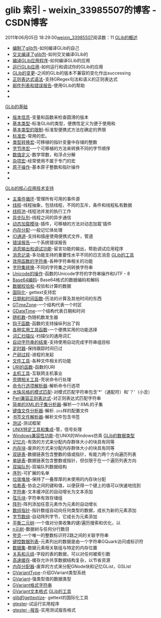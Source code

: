 # glib 索引 - weixin_33985507的博客 - CSDN博客
2011年06月05日 18:29:00[weixin_33985507](https://me.csdn.net/weixin_33985507)阅读数：11
[GLib的概述](http://translate.googleusercontent.com/translate_c?hl=zh-CN&langpair=en%7Czh-CN&rurl=translate.google.com.hk&u=http://developer.gnome.org/glib/2.29/glib.html&usg=ALkJrhixPkfTWfxREv8PGA5jRtPwnpeIjA)
- [编制了glib包](http://translate.googleusercontent.com/translate_c?hl=zh-CN&langpair=en%7Czh-CN&rurl=translate.google.com.hk&u=http://developer.gnome.org/glib/2.29/glib-building.html&usg=ALkJrhhOScD6bUOm1GXBIl4ckcdut_Mo-g)-如何编译GLib的自己
- [交叉编译了glib包](http://translate.googleusercontent.com/translate_c?hl=zh-CN&langpair=en%7Czh-CN&rurl=translate.google.com.hk&u=http://developer.gnome.org/glib/2.29/glib-cross-compiling.html&usg=ALkJrhiXFESThcz1DYV3VGRrpjLgHwd8ZA)-如何交叉编译GLib的
- [编译GLib应用程序](http://translate.googleusercontent.com/translate_c?hl=zh-CN&langpair=en%7Czh-CN&rurl=translate.google.com.hk&u=http://developer.gnome.org/glib/2.29/glib-compiling.html&usg=ALkJrhjUbThH8xnj3HwRTFYH7vrGe78A7g)-如何编译GLib的应用
- [运行GLib应用](http://translate.googleusercontent.com/translate_c?hl=zh-CN&langpair=en%7Czh-CN&rurl=translate.google.com.hk&u=http://developer.gnome.org/glib/2.29/glib-running.html&usg=ALkJrhiYf35w3ur75CnpgnCn9NlxW6ufRg)-如何运行和调试你的GLib的应用
- [GLib的变更](http://translate.googleusercontent.com/translate_c?hl=zh-CN&langpair=en%7Czh-CN&rurl=translate.google.com.hk&u=http://developer.gnome.org/glib/2.29/glib-changes.html&usg=ALkJrhg0WyBRVnEVlznxrKdNiePO_QRkYQ)-之间的GLib的版本不兼容的变化作出successing
- [正则表达式语法](http://translate.googleusercontent.com/translate_c?hl=zh-CN&langpair=en%7Czh-CN&rurl=translate.google.com.hk&u=http://developer.gnome.org/glib/2.29/glib-regex-syntax.html&usg=ALkJrhh2FRn33TapmfI9UNAMbf_gSieWGw)-支持GRegex句法和语义的正则表达式
- [邮件列表和错误报告](http://translate.googleusercontent.com/translate_c?hl=zh-CN&langpair=en%7Czh-CN&rurl=translate.google.com.hk&u=http://developer.gnome.org/glib/2.29/glib-resources.html&usg=ALkJrhj8QqQAiiYqjiLRO2DHk455VAaZ9g)-使用GLib的帮助
- 
- 
[GLib的基础](http://translate.googleusercontent.com/translate_c?hl=zh-CN&langpair=en%7Czh-CN&rurl=translate.google.com.hk&u=http://developer.gnome.org/glib/2.29/glib-fundamentals.html&usg=ALkJrhhiqcdC4Mm7CFZkdGaisTSmcYlOJA)
- [版本信息](http://translate.googleusercontent.com/translate_c?hl=zh-CN&langpair=en%7Czh-CN&rurl=translate.google.com.hk&u=http://developer.gnome.org/glib/2.29/glib-Version-Information.html&usg=ALkJrhimc7vyHD4cjG7wjM58QIIEIWKVCQ)-变量和函数来检查圆滑的版本
- [基本类型](http://translate.googleusercontent.com/translate_c?hl=zh-CN&langpair=en%7Czh-CN&rurl=translate.google.com.hk&u=http://developer.gnome.org/glib/2.29/glib-Basic-Types.html&usg=ALkJrhjhc8otl9WL_kfb5tBKuxMK8UQegw)-标准GLib的类型，便携性定义为便于使用和
- [基本类型的限制](http://translate.googleusercontent.com/translate_c?hl=zh-CN&langpair=en%7Czh-CN&rurl=translate.google.com.hk&u=http://developer.gnome.org/glib/2.29/glib-Limits-of-Basic-Types.html&usg=ALkJrhhu1LrhoB3QMaYt1273ckk30GP04A)-标准型便携式方法在确定的界限
- [标准宏](http://translate.googleusercontent.com/translate_c?hl=zh-CN&langpair=en%7Czh-CN&rurl=translate.google.com.hk&u=http://developer.gnome.org/glib/2.29/glib-Standard-Macros.html&usg=ALkJrhhPXHeTUstbRh4VG1lnkh44er8vkg)-常用的宏。
- [类型转换宏](http://translate.googleusercontent.com/translate_c?hl=zh-CN&langpair=en%7Czh-CN&rurl=translate.google.com.hk&u=http://developer.gnome.org/glib/2.29/glib-Type-Conversion-Macros.html&usg=ALkJrhit3Duu1ihB1-yEftvKCbiRZMFW3g)-可移植的指针变量中存储的整数
- [字节序宏](http://translate.googleusercontent.com/translate_c?hl=zh-CN&langpair=en%7Czh-CN&rurl=translate.google.com.hk&u=http://developer.gnome.org/glib/2.29/glib-Byte-Order-Macros.html&usg=ALkJrhjZqmuUWC2vjFjDXB4qP8u97jCEQw)-一个可移植的方法来转换不同的字节顺序
- [数值定义](http://translate.googleusercontent.com/translate_c?hl=zh-CN&langpair=en%7Czh-CN&rurl=translate.google.com.hk&u=http://developer.gnome.org/glib/2.29/glib-Numerical-Definitions.html&usg=ALkJrhgANZeC38VXFNYW_3pK0nxN--H3tw)-数学常数，和浮点分解
- [杂项宏](http://translate.googleusercontent.com/translate_c?hl=zh-CN&langpair=en%7Czh-CN&rurl=translate.google.com.hk&u=http://developer.gnome.org/glib/2.29/glib-Miscellaneous-Macros.html&usg=ALkJrhhGxjr0EWEE6kD1s-qQuv_zmWNmjw)-经常使用不属于专门的宏
- [原子操作](http://translate.googleusercontent.com/translate_c?hl=zh-CN&langpair=en%7Czh-CN&rurl=translate.google.com.hk&u=http://developer.gnome.org/glib/2.29/glib-Atomic-Operations.html&usg=ALkJrhgJLp4kH0sUuGrfLfZhzb697hKKwQ)-基本原子整数和指针操作
- 
- 
[GLib的核心应用技术支持](http://translate.googleusercontent.com/translate_c?hl=zh-CN&langpair=en%7Czh-CN&rurl=translate.google.com.hk&u=http://developer.gnome.org/glib/2.29/glib-core.html&usg=ALkJrhiXcMiJn96FSmHkf82myfFT9sq34A)
- [主事件循环](http://translate.googleusercontent.com/translate_c?hl=zh-CN&langpair=en%7Czh-CN&rurl=translate.google.com.hk&u=http://developer.gnome.org/glib/2.29/glib-The-Main-Event-Loop.html&usg=ALkJrhgFvISuogMgRIqSGnuWoAxMourzTQ)-管理所有可用的事件源
- [线程](http://translate.googleusercontent.com/translate_c?hl=zh-CN&langpair=en%7Czh-CN&rurl=translate.google.com.hk&u=http://developer.gnome.org/glib/2.29/glib-Threads.html&usg=ALkJrhjHQVlG2EFUCPcSoivdw9X0lPnxSg)-线程抽象，包括线程，不同的互斥，条件和线程私有数据
- [线程池](http://translate.googleusercontent.com/translate_c?hl=zh-CN&langpair=en%7Czh-CN&rurl=translate.google.com.hk&u=http://developer.gnome.org/glib/2.29/glib-Thread-Pools.html&usg=ALkJrhi-hE0uQ-8NaumARgScwNR1hof3tQ)-线程池并发的执行工作
- [异步队列](http://translate.googleusercontent.com/translate_c?hl=zh-CN&langpair=en%7Czh-CN&rurl=translate.google.com.hk&u=http://developer.gnome.org/glib/2.29/glib-Asynchronous-Queues.html&usg=ALkJrhhosWBcomBgmxEsJfp2skJoZWiYxw)-线程之间的异步通信
- [动态加载模块](http://translate.googleusercontent.com/translate_c?hl=zh-CN&langpair=en%7Czh-CN&rurl=translate.google.com.hk&u=http://developer.gnome.org/glib/2.29/glib-Dynamic-Loading-of-Modules.html&usg=ALkJrhiYqe2WKzBGD3bQ6C2GUDtEwMg-eQ)-插件，可移植的方法对动态加载'插件
- [内存分配](http://translate.googleusercontent.com/translate_c?hl=zh-CN&langpair=en%7Czh-CN&rurl=translate.google.com.hk&u=http://developer.gnome.org/glib/2.29/glib-Memory-Allocation.html&usg=ALkJrhhRA85kWviuGB89JLatktln9OZPoA)-一般记忆体处理
- [IO通道](http://translate.googleusercontent.com/translate_c?hl=zh-CN&langpair=en%7Czh-CN&rurl=translate.google.com.hk&u=http://developer.gnome.org/glib/2.29/glib-IO-Channels.html&usg=ALkJrhh8r803XE3S1D7g_IywyNtNGEjbTA)-支持和插座使用便携式文件，管道
- [错误报告](http://translate.googleusercontent.com/translate_c?hl=zh-CN&langpair=en%7Czh-CN&rurl=translate.google.com.hk&u=http://developer.gnome.org/glib/2.29/glib-Error-Reporting.html&usg=ALkJrhjW-JY-UWqdR97Cj_sddRo_INg2TQ)-一个系统错误报告
- [消息输出和调试功能](http://translate.googleusercontent.com/translate_c?hl=zh-CN&langpair=en%7Czh-CN&rurl=translate.google.com.hk&u=http://developer.gnome.org/glib/2.29/glib-Warnings-and-Assertions.html&usg=ALkJrhh6IioTvivWMOmhTl4q9TD8dvxpyA)-留言功能的输出，帮助调试应用程序
- [消息记录](http://translate.googleusercontent.com/translate_c?hl=zh-CN&langpair=en%7Czh-CN&rurl=translate.google.com.hk&u=http://developer.gnome.org/glib/2.29/glib-Message-Logging.html&usg=ALkJrhit_Co3NH4RN8Lx5ItBLv7CEwu76g)-多功能支持的重要性水平不同的日志消息
[GLib的工具](http://translate.googleusercontent.com/translate_c?hl=zh-CN&langpair=en%7Czh-CN&rurl=translate.google.com.hk&u=http://developer.gnome.org/glib/2.29/glib-utilities.html&usg=ALkJrhheUF_hP3ySl538ba9GqQPHAk1UmA)
- [效用函数的字符串](http://translate.googleusercontent.com/translate_c?hl=zh-CN&langpair=en%7Czh-CN&rurl=translate.google.com.hk&u=http://developer.gnome.org/glib/2.29/glib-String-Utility-Functions.html&usg=ALkJrhih_b4vGrKt5SkciHQ4mFZHGWz6Ag)-各种字符串相关的功能
- [字符集转换](http://translate.googleusercontent.com/translate_c?hl=zh-CN&langpair=en%7Czh-CN&rurl=translate.google.com.hk&u=http://developer.gnome.org/glib/2.29/glib-Character-Set-Conversion.html&usg=ALkJrhgf8f_ehftHT6rvGawTlTWFuODkSQ)-不同的字符集之间转换字符串
- [Unicode的操作](http://translate.googleusercontent.com/translate_c?hl=zh-CN&langpair=en%7Czh-CN&rurl=translate.google.com.hk&u=http://developer.gnome.org/glib/2.29/glib-Unicode-Manipulation.html&usg=ALkJrhgbSU8tTQIKHoGnyxlxXcOtp_ujiw)-函数的Unicode字符的字符串操作和UTF - 8
- [Base64编码](http://translate.googleusercontent.com/translate_c?hl=zh-CN&langpair=en%7Czh-CN&rurl=translate.google.com.hk&u=http://developer.gnome.org/glib/2.29/glib-Base64-Encoding.html&usg=ALkJrhie5YXnAH3SF7PsGOm_owFy7aa4UQ)- Base64格式的数据编码和解码
- [数据校验和](http://translate.googleusercontent.com/translate_c?hl=zh-CN&langpair=en%7Czh-CN&rurl=translate.google.com.hk&u=http://developer.gnome.org/glib/2.29/glib-Data-Checksums.html&usg=ALkJrhgFs0tXC1zOfGzK6z-UNVS5kmxWFw)-校验和计算的数据
- [国际化](http://translate.googleusercontent.com/translate_c?hl=zh-CN&langpair=en%7Czh-CN&rurl=translate.google.com.hk&u=http://developer.gnome.org/glib/2.29/glib-I18N.html&usg=ALkJrhgdiMwwld5YAt9bq0HW4VJsEpDx6Q)- gettext支持宏
- [日期和时间函数](http://translate.googleusercontent.com/translate_c?hl=zh-CN&langpair=en%7Czh-CN&rurl=translate.google.com.hk&u=http://developer.gnome.org/glib/2.29/glib-Date-and-Time-Functions.html&usg=ALkJrhiAGHpJfGtipZQ64LetUEe6xhposA)-历法的计算及其他时间的东西
- [GTimeZone](http://translate.googleusercontent.com/translate_c?hl=zh-CN&langpair=en%7Czh-CN&rurl=translate.google.com.hk&u=http://developer.gnome.org/glib/2.29/glib-GTimeZone.html&usg=ALkJrhgznglEDfSs8ZUZc-JlWfIlbzB26Q)-一个结构代表一个时区
- [GDateTime](http://translate.googleusercontent.com/translate_c?hl=zh-CN&langpair=en%7Czh-CN&rurl=translate.google.com.hk&u=http://developer.gnome.org/glib/2.29/glib-GDateTime.html&usg=ALkJrhgzLDI1WavIeHvQ6M2vum7N3xZa4w)-一个结构代表日期和时间
- [随机数](http://translate.googleusercontent.com/translate_c?hl=zh-CN&langpair=en%7Czh-CN&rurl=translate.google.com.hk&u=http://developer.gnome.org/glib/2.29/glib-Random-Numbers.html&usg=ALkJrhgAfhwzlg5YyM8y-6_oDj2iXYmW0g)-伪随机数发生器
- [钩子函数](http://translate.googleusercontent.com/translate_c?hl=zh-CN&langpair=en%7Czh-CN&rurl=translate.google.com.hk&u=http://developer.gnome.org/glib/2.29/glib-Hook-Functions.html&usg=ALkJrhhOctGNcWXA-1gjxDAN3SHz0tg0ng)-函数的支持操纵列出了钩
- [各种实用工具函数](http://translate.googleusercontent.com/translate_c?hl=zh-CN&langpair=en%7Czh-CN&rurl=translate.google.com.hk&u=http://developer.gnome.org/glib/2.29/glib-Miscellaneous-Utility-Functions.html&usg=ALkJrhiAt911noC130mc89x4_P8OSQTWyw)-一个便携实用的功能选择
- [词汇扫描仪](http://translate.googleusercontent.com/translate_c?hl=zh-CN&langpair=en%7Czh-CN&rurl=translate.google.com.hk&u=http://developer.gnome.org/glib/2.29/glib-Lexical-Scanner.html&usg=ALkJrhjCvqViPIdZ0Qspjze2hfbIzkuRQQ)-扫描仪的通用词汇
- [自动字符串的结束](http://translate.googleusercontent.com/translate_c?hl=zh-CN&langpair=en%7Czh-CN&rurl=translate.google.com.hk&u=http://developer.gnome.org/glib/2.29/glib-Automatic-String-Completion.html&usg=ALkJrhgl0cNiVh303wLpDUcfcRF23oh83A)-支持使用自动完成字符串组目标
- [定时器](http://translate.googleusercontent.com/translate_c?hl=zh-CN&langpair=en%7Czh-CN&rurl=translate.google.com.hk&u=http://developer.gnome.org/glib/2.29/glib-Timers.html&usg=ALkJrhjVaFgn12c2A3MEHEZAx0o9fZ3QbQ)-保持跟踪时间已过
- [产卵过程](http://translate.googleusercontent.com/translate_c?hl=zh-CN&langpair=en%7Czh-CN&rurl=translate.google.com.hk&u=http://developer.gnome.org/glib/2.29/glib-Spawning-Processes.html&usg=ALkJrhiviXuVYGtfgylwIXt2hMmC_3NrnA)-进程的发起
- [文件工具](http://translate.googleusercontent.com/translate_c?hl=zh-CN&langpair=en%7Czh-CN&rurl=translate.google.com.hk&u=http://developer.gnome.org/glib/2.29/glib-File-Utilities.html&usg=ALkJrhgby4UFLALsJ_8FOEy1ZJ5HYfSNaA)-各种文件相关的功能
- [URI的函数](http://translate.googleusercontent.com/translate_c?hl=zh-CN&langpair=en%7Czh-CN&rurl=translate.google.com.hk&u=http://developer.gnome.org/glib/2.29/glib-URI-Functions.html&usg=ALkJrhjMI_2l7dWJU_YqQfSxHNO5HSV8ng)-函数的URI
- [主机工具](http://translate.googleusercontent.com/translate_c?hl=zh-CN&langpair=en%7Czh-CN&rurl=translate.google.com.hk&u=http://developer.gnome.org/glib/2.29/glib-Hostname-Utilities.html&usg=ALkJrhhfWIetA2zrnkfboXNThPEt9ri6cQ)-互联网主机事业
- [壳牌相关工具](http://translate.googleusercontent.com/translate_c?hl=zh-CN&langpair=en%7Czh-CN&rurl=translate.google.com.hk&u=http://developer.gnome.org/glib/2.29/glib-Shell-related-Utilities.html&usg=ALkJrhh6tFxjeU5FYUylsPtpGXrtV2A_xw)-壳状命令行处理
- [命令行选项解析器](http://translate.googleusercontent.com/translate_c?hl=zh-CN&langpair=en%7Czh-CN&rurl=translate.google.com.hk&u=http://developer.gnome.org/glib/2.29/glib-Commandline-option-parser.html&usg=ALkJrhh-IiZr86YAxQozXG8u94AB4Ctf0A)-解析命令行选项
- [水珠风格的模式匹配](http://translate.googleusercontent.com/translate_c?hl=zh-CN&langpair=en%7Czh-CN&rurl=translate.google.com.hk&u=http://developer.gnome.org/glib/2.29/glib-Glob-style-pattern-matching.html&usg=ALkJrhjn8kCApIFTLhBJgnjiVVWmI-MJbg)-对模式匹配字符串包含'*'（通配符）和'？'（小丑）
- [Perl兼容正则表达式](http://translate.googleusercontent.com/translate_c?hl=zh-CN&langpair=en%7Czh-CN&rurl=translate.google.com.hk&u=http://developer.gnome.org/glib/2.29/glib-Perl-compatible-regular-expressions.html&usg=ALkJrhhUeYCSbjs7hr0Ln1jK4Xq4_fpOPQ)-对正则表达式匹配字符串
- [简单的XML的子集分析器](http://translate.googleusercontent.com/translate_c?hl=zh-CN&langpair=en%7Czh-CN&rurl=translate.google.com.hk&u=http://developer.gnome.org/glib/2.29/glib-Simple-XML-Subset-Parser.html&usg=ALkJrhhG4aac7HwDcfzq5oLWy_j2YuQ8BA)-解析一个XML的子集
- [键值文件分析器](http://translate.googleusercontent.com/translate_c?hl=zh-CN&langpair=en%7Czh-CN&rurl=translate.google.com.hk&u=http://developer.gnome.org/glib/2.29/glib-Key-value-file-parser.html&usg=ALkJrhizNvqHhQNQVxcTPfskXNZU0_9Hbw)-解析`.ini`样的配置文件
- [书签文件解析器](http://translate.googleusercontent.com/translate_c?hl=zh-CN&langpair=en%7Czh-CN&rurl=translate.google.com.hk&u=http://developer.gnome.org/glib/2.29/glib-Bookmark-file-parser.html&usg=ALkJrhjUIgSh8V2RWjbeew8-e0Ht7Avsyg)-解析文件包含书签
- [测试](http://translate.googleusercontent.com/translate_c?hl=zh-CN&langpair=en%7Czh-CN&rurl=translate.google.com.hk&u=http://developer.gnome.org/glib/2.29/glib-Testing.html&usg=ALkJrhiSt39_k24yxH-9uDawpsfzSN7QCQ)-测试框架
- [UNIX特定工具和集成](http://translate.googleusercontent.com/translate_c?hl=zh-CN&langpair=en%7Czh-CN&rurl=translate.google.com.hk&u=http://developer.gnome.org/glib/2.29/glib-UNIX-specific-utilities-and-integration.html&usg=ALkJrhj4nymlLJ0NjUyRj4IyuOOfIOYmbQ)-管，信号处理
- [Windows兼容性功能](http://translate.googleusercontent.com/translate_c?hl=zh-CN&langpair=en%7Czh-CN&rurl=translate.google.com.hk&u=http://developer.gnome.org/glib/2.29/glib-Windows-Compatibility-Functions.html&usg=ALkJrhhRAJYb4VPJ7E-n8_VLZ9N7YX9BRA)-在UNIX的Windows仿真
[GLib的数据类型](http://translate.googleusercontent.com/translate_c?hl=zh-CN&langpair=en%7Czh-CN&rurl=translate.google.com.hk&u=http://developer.gnome.org/glib/2.29/glib-data-types.html&usg=ALkJrhjjKz2ZB3rmhEVc5x0AhP15lgBQdg)
- [记忆片](http://translate.googleusercontent.com/translate_c?hl=zh-CN&langpair=en%7Czh-CN&rurl=translate.google.com.hk&u=http://developer.gnome.org/glib/2.29/glib-Memory-Slices.html&usg=ALkJrhgEkBkfbGpZRgGF53y-9dTG7bi2GA)-有效的方式来分配内存群体大小的块具有同等
- [内存块](http://translate.googleusercontent.com/translate_c?hl=zh-CN&langpair=en%7Czh-CN&rurl=translate.google.com.hk&u=http://developer.gnome.org/glib/2.29/glib-Memory-Chunks.html&usg=ALkJrhgyp_OzXLt7jA9pHngZMn38xHdR0g)-废弃的方式来分配内存群体大小的块具有同等
- [双链表](http://translate.googleusercontent.com/translate_c?hl=zh-CN&langpair=en%7Czh-CN&rurl=translate.google.com.hk&u=http://developer.gnome.org/glib/2.29/glib-Doubly-Linked-Lists.html&usg=ALkJrhiKUesir7lQToA3G86Bs4ChqVdCoA)-数据链表包含整数的值或指针，有能力两个方向遍历列表
- [单链表](http://translate.googleusercontent.com/translate_c?hl=zh-CN&langpair=en%7Czh-CN&rurl=translate.google.com.hk&u=http://developer.gnome.org/glib/2.29/glib-Singly-Linked-Lists.html&usg=ALkJrhiUwYbbHKOrj2gKFgOhRa678CavSQ)-数据链表包含整数或指针，但仅限于在一个遍历列表方向
- [双端队列](http://translate.googleusercontent.com/translate_c?hl=zh-CN&langpair=en%7Czh-CN&rurl=translate.google.com.hk&u=http://developer.gnome.org/glib/2.29/glib-Double-ended-Queues.html&usg=ALkJrhhOFZY0sRwJvKXsb_YqqmvoeRGO3Q)-双端队列数据结构
- [序列](http://translate.googleusercontent.com/translate_c?hl=zh-CN&langpair=en%7Czh-CN&rurl=translate.google.com.hk&u=http://developer.gnome.org/glib/2.29/glib-Sequences.html&usg=ALkJrhhnAVIrtjqGSgUuuSx1q6T7dHTZxw)-可扩展的名单
- [垃圾堆放](http://translate.googleusercontent.com/translate_c?hl=zh-CN&langpair=en%7Czh-CN&rurl=translate.google.com.hk&u=http://developer.gnome.org/glib/2.29/glib-Trash-Stacks.html&usg=ALkJrhjd7KQW5boTURDnqOLSUbUFknTvJA)-保持了一叠厚厚的未使用的内存块分配
- [哈希表](http://translate.googleusercontent.com/translate_c?hl=zh-CN&langpair=en%7Czh-CN&rurl=translate.google.com.hk&u=http://developer.gnome.org/glib/2.29/glib-Hash-Tables.html&usg=ALkJrhjvUFmRofFWC3tcknWjh8dG7l3hZg)-协会之间的键和值，以便获得一个键上的值可以快速地找到
- [字符串](http://translate.googleusercontent.com/translate_c?hl=zh-CN&langpair=en%7Czh-CN&rurl=translate.google.com.hk&u=http://developer.gnome.org/glib/2.29/glib-Strings.html&usg=ALkJrhgP17K8cFltbpX5b5ofK2eeNjLDPQ)-文本缓冲区的自动增长为文本添加
- [弦乐块](http://translate.googleusercontent.com/translate_c?hl=zh-CN&langpair=en%7Czh-CN&rurl=translate.google.com.hk&u=http://developer.gnome.org/glib/2.29/glib-String-Chunks.html&usg=ALkJrhjtx26YFw26s1J6X4rq2YjXVIkFag)-字符串有效存储组
- [阵列](http://translate.googleusercontent.com/translate_c?hl=zh-CN&langpair=en%7Czh-CN&rurl=translate.google.com.hk&u=http://developer.gnome.org/glib/2.29/glib-Arrays.html&usg=ALkJrhiiCxG6ShbDVq9xvk75NkEjY54bAg)-阵列添加任意元素作为元素的自动增长
- [数组指针](http://translate.googleusercontent.com/translate_c?hl=zh-CN&langpair=en%7Czh-CN&rurl=translate.google.com.hk&u=http://developer.gnome.org/glib/2.29/glib-Pointer-Arrays.html&usg=ALkJrhjiASFhsBpye5FPN02AEgeVWy3XKQ)-指针数组自动向任何类型的数据，成长为新的元素添加
- [字节数组](http://translate.googleusercontent.com/translate_c?hl=zh-CN&langpair=en%7Czh-CN&rurl=translate.google.com.hk&u=http://developer.gnome.org/glib/2.29/glib-Byte-Arrays.html&usg=ALkJrhhtwix-jVHEirfqXJBeL8Fp-wm8gw)-自动阵列字节，它成长为元素添加
- [平衡二元树](http://translate.googleusercontent.com/translate_c?hl=zh-CN&langpair=en%7Czh-CN&rurl=translate.google.com.hk&u=http://developer.gnome.org/glib/2.29/glib-Balanced-Binary-Trees.html&usg=ALkJrhjtwIppt-oXRJTW93LZtQISASFWdg)-一个值对分类收集的键/遍历搜索和优化，以
- [n元树](http://translate.googleusercontent.com/translate_c?hl=zh-CN&langpair=en%7Czh-CN&rurl=translate.google.com.hk&u=http://developer.gnome.org/glib/2.29/glib-N-ary-Trees.html&usg=ALkJrhhmo7_90d5zxVxOUSX2DEHUcALLeA)-数据树与任何分行数目
- [夸克](http://translate.googleusercontent.com/translate_c?hl=zh-CN&langpair=en%7Czh-CN&rurl=translate.google.com.hk&u=http://developer.gnome.org/glib/2.29/glib-Quarks.html&usg=ALkJrhjjcjL8Fp1WODPHng9tb5Hdg9Ivyg)-一个唯一的整 ​​数标识符2路之间的关联字符串
- [键控数据列表](http://translate.googleusercontent.com/translate_c?hl=zh-CN&langpair=en%7Czh-CN&rurl=translate.google.com.hk&u=http://developer.gnome.org/glib/2.29/glib-Keyed-Data-Lists.html&usg=ALkJrhht61S26ThSAcVHaJ8BMjjIWZhd-g)-元素列出的数据是由一个字符串GQuark访问或标识符
- [数据集](http://translate.googleusercontent.com/translate_c?hl=zh-CN&langpair=en%7Czh-CN&rurl=translate.google.com.hk&u=http://developer.gnome.org/glib/2.29/glib-Datasets.html&usg=ALkJrhh2yqvQ32CPmCSkcavNue4P_PF6QA)-数据元素相关联组与特定的内存位置
- [关系和元组](http://translate.googleusercontent.com/translate_c?hl=zh-CN&langpair=en%7Czh-CN&rurl=translate.google.com.hk&u=http://developer.gnome.org/glib/2.29/glib-Relations-and-Tuples.html&usg=ALkJrhgA0_RPZourkI7yov0wjEaXCqvzBA)-字段的表的数据，可以对任何被索引数
- [高速缓存](http://translate.googleusercontent.com/translate_c?hl=zh-CN&langpair=en%7Czh-CN&rurl=translate.google.com.hk&u=http://developer.gnome.org/glib/2.29/glib-Caches.html&usg=ALkJrhgTIQ5TXd9nJ0k1vlCMzjpr-WKg2A)-缓存允许共享数据结构复杂，以节省资源
- [内存分配器](http://translate.googleusercontent.com/translate_c?hl=zh-CN&langpair=en%7Czh-CN&rurl=translate.google.com.hk&u=http://developer.gnome.org/glib/2.29/glib-Memory-Allocators.html&usg=ALkJrhgpKQNiFTEToCZvipJGosLXL2_WfA)-废弃的方式来分配GNode块和记忆GList，GSList
- [GVariantType](http://translate.googleusercontent.com/translate_c?hl=zh-CN&langpair=en%7Czh-CN&rurl=translate.google.com.hk&u=http://developer.gnome.org/glib/2.29/glib-GVariantType.html&usg=ALkJrhiffHJK5TnquUMyLny_EcsDwnVbdg)-介绍GVariant类型系统
- [GVariant](http://translate.googleusercontent.com/translate_c?hl=zh-CN&langpair=en%7Czh-CN&rurl=translate.google.com.hk&u=http://developer.gnome.org/glib/2.29/glib-GVariant.html&usg=ALkJrhiSP1dsd60OGLP13II6PAT4EdfmDg)-强类型值的数据类型
- [GVariant格式字符串](http://translate.googleusercontent.com/translate_c?hl=zh-CN&langpair=en%7Czh-CN&rurl=translate.google.com.hk&u=http://developer.gnome.org/glib/2.29/gvariant-format-strings.html&usg=ALkJrhizGQRRNDCQf7ziN5IMP9eBPi_31Q)
- [GVariant文本格式](http://translate.googleusercontent.com/translate_c?hl=zh-CN&langpair=en%7Czh-CN&rurl=translate.google.com.hk&u=http://developer.gnome.org/glib/2.29/gvariant-text.html&usg=ALkJrhhcsb39OmwPZQv-mqoeCP_52PE_ew)
[GLib的工具](http://translate.googleusercontent.com/translate_c?hl=zh-CN&langpair=en%7Czh-CN&rurl=translate.google.com.hk&u=http://developer.gnome.org/glib/2.29/tools.html&usg=ALkJrhgAl1I_YGEaCi2a6v1Z5ig9dG-xYA)
- [glib的gettextize](http://translate.googleusercontent.com/translate_c?hl=zh-CN&langpair=en%7Czh-CN&rurl=translate.google.com.hk&u=http://developer.gnome.org/glib/2.29/glib-gettextize.html&usg=ALkJrhiXHbGo9QM3HfGrzNlZbmVIlxydXw)- gettext的国际化工具
- [gtester](http://translate.googleusercontent.com/translate_c?hl=zh-CN&langpair=en%7Czh-CN&rurl=translate.google.com.hk&u=http://developer.gnome.org/glib/2.29/gtester.html&usg=ALkJrhj7kwtl1CtLN6M62U1-X1wRYqN5ZA)-试运行实用程序
- [gtester -报告](http://translate.googleusercontent.com/translate_c?hl=zh-CN&langpair=en%7Czh-CN&rurl=translate.google.com.hk&u=http://developer.gnome.org/glib/2.29/gtester-report.html&usg=ALkJrhgLz2P9hflaAHZapVHFvImXSgeabw)-实用测试报告格式
